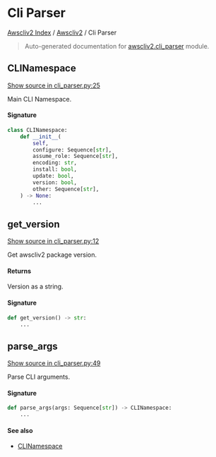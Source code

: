 # Cli Parser

[Awscliv2 Index](../README.md#awscliv2-index) /
[Awscliv2](./index.md#awscliv2) /
Cli Parser

> Auto-generated documentation for [awscliv2.cli_parser](https://github.com/youtype/awscliv2/blob/main/awscliv2/cli_parser.py) module.

## CLINamespace

[Show source in cli_parser.py:25](https://github.com/youtype/awscliv2/blob/main/awscliv2/cli_parser.py#L25)

Main CLI Namespace.

#### Signature

```python
class CLINamespace:
    def __init__(
        self,
        configure: Sequence[str],
        assume_role: Sequence[str],
        encoding: str,
        install: bool,
        update: bool,
        version: bool,
        other: Sequence[str],
    ) -> None:
        ...
```



## get_version

[Show source in cli_parser.py:12](https://github.com/youtype/awscliv2/blob/main/awscliv2/cli_parser.py#L12)

Get awscliv2 package version.

#### Returns

Version as a string.

#### Signature

```python
def get_version() -> str:
    ...
```



## parse_args

[Show source in cli_parser.py:49](https://github.com/youtype/awscliv2/blob/main/awscliv2/cli_parser.py#L49)

Parse CLI arguments.

#### Signature

```python
def parse_args(args: Sequence[str]) -> CLINamespace:
    ...
```

#### See also

- [CLINamespace](#clinamespace)
